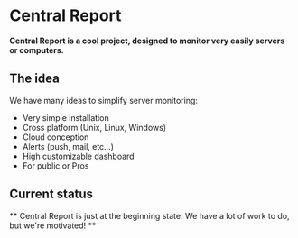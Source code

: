 # Central Report

**Central Report is a cool project, designed to monitor very easily servers or computers.**

## The idea

We have many ideas to simplify server monitoring:

* Very simple installation
* Cross platform (Unix, Linux, Windows)
* Cloud conception
* Alerts (push, mail, etc…)
* High customizable dashboard
* For public or Pros


## Current status
** Central Report is just at the beginning state. We have a lot of work to do, but we're motivated! **
